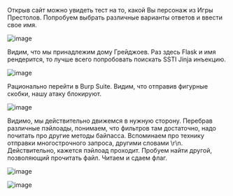 Открыв сайт можно увидеть тест на то, какой Вы персонаж из Игры Престолов. Попробуем выбрать различные варианты ответов и ввести свое имя. 

![image](https://github.com/bysmaks/baumanka_ctf/assets/74861618/ed274eb8-51d8-4481-bbb2-dd5268b04b7a)

Видим, что мы принадлежим дому Грейджоев. Раз здесь Flask и имя рендерится, то лучше всего попробовать поискать SSTI Jinja инъекцию.

![image](https://github.com/bysmaks/baumanka_ctf/assets/74861618/5a040b4b-c1fd-40c2-9369-5def2b4a8497)

Рационально перейти в Burp Suite. Видим, что отправив фигурные скобки, нашу атаку блокируют.

![image](https://github.com/bysmaks/baumanka_ctf/assets/74861618/8fbb4457-9c23-40e0-a48d-c56c1b3f1b05)

Видимо, мы действительно движемся в нужную сторону. Перебрав различные пэйлоады, понимаем, что фильтров там достаточно, надо почитать про другие методы байпасса. Вспоминаем про технику отправки многострочного запроса, другими словами \r\n. 
Действительно, кажется пэйлоад проходит. Пробуем найти другой, позволяющий прочитать файл. Читаем и сдаем флаг.

![image](https://github.com/bysmaks/baumanka_ctf/assets/74861618/4e718d76-f006-4a6e-a76f-cbf72da80f9e)

![image](https://github.com/bysmaks/baumanka_ctf/assets/74861618/4cbb09d5-9860-44f1-bef1-5261a2a7c359)

